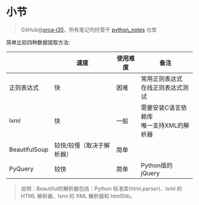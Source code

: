 # 小节
> GitHub@[orca-j35](https://github.com/orca-j35)，所有笔记均托管于 [python_notes](https://github.com/orca-j35/python_notes) 仓库

简单比较四种数据提取方法:

|               | 速度                      | 使用难度 | 备注                                       |
| ------------- | ------------------------- | -------- | ------------------------------------------ |
| 正则表达式    | 快                        | 困难     | 常用正则表达式<br>在线正则表达式测试       |
| lxml          | 快                        | 一般     | 需要安装C语言依赖库<br>唯一支持XML的解析器 |
| BeautifulSoup | 较快/较慢（取决于解析器） | 简单     |                                            |
| PyQuery       | 较快                      | 简单     | Python版的jQuery                           |

> 说明：Beautiful的解析器包括：Python 标准库(html.parser)、lxml 的 HTML 解析器、lxml 的 XML 解析器和 html5lib。

